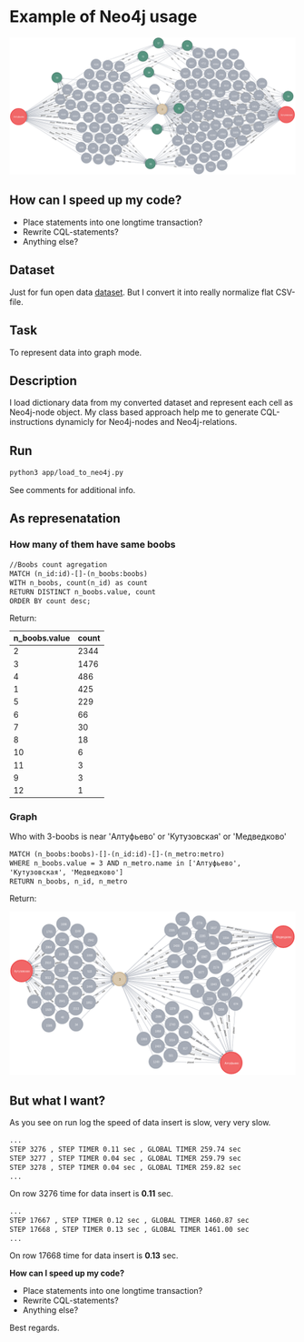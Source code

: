 # Example of Neo4j usage

![example](README.files/example.png "example")

## How can I speed up my code?

* Place statements into one longtime transaction?
* Rewrite CQL-statements?
* Anything else?

## Dataset

Just for fun open data [dataset](https://opengovdata.ru/dataset/sexwork).
But I convert it into really normalize flat CSV-file.

## Task

To represent data into graph mode.

## Description

I load dictionary data from my converted dataset and represent each cell as Neo4j-node object.
My class based approach help me to generate CQL-instructions dynamicly for Neo4j-nodes and Neo4j-relations.

## Run

```bash
python3 app/load_to_neo4j.py
```

See comments for additional info.

## As represenatation

### How many of them have same bооbs

```sqlite-sql
//Boobs count agregation
MATCH (n_id:id)-[]-(n_boobs:boobs)
WITH n_boobs, count(n_id) as count
RETURN DISTINCT n_boobs.value, count
ORDER BY count desc;
```
Return:

| n_boobs.value | count | 
|---------------|-------|
|2|2344|
|3|1476|
|4|486|
|1|425|
|5|229|
|6|66|
|7|30|
|8|18|
|10|6|
|11|3|
|9|3|
|12|1|


### Graph

Who with 3-bооbs is near 'Алтуфьево' or 'Кутузовская' or 'Медведково'


```sqlite-sql
MATCH (n_boobs:boobs)-[]-(n_id:id)-[]-(n_metro:metro)
WHERE n_boobs.value = 3 AND n_metro.name in ['Алтуфьево', 'Кутузовская', 'Медведково']
RETURN n_boobs, n_id, n_metro
```

Return:

![3-boobs](./README.files/graph.png "3-bооbs near 'Алтуфьево' or 'Кутузовская' or 'Медведково'")


## But what I want?

As you see on run log the speed of data insert is slow, very very slow.

```text
...
STEP 3276 , STEP TIMER 0.11 sec , GLOBAL TIMER 259.74 sec
STEP 3277 , STEP TIMER 0.04 sec , GLOBAL TIMER 259.79 sec
STEP 3278 , STEP TIMER 0.04 sec , GLOBAL TIMER 259.82 sec
...
```

On row 3276 time for data insert is **0.11** sec. 

```text
...
STEP 17667 , STEP TIMER 0.12 sec , GLOBAL TIMER 1460.87 sec
STEP 17668 , STEP TIMER 0.13 sec , GLOBAL TIMER 1461.00 sec
...
```

On row 17668 time for data insert is **0.13** sec. 

**How can I speed up my code?**
* Place statements into one longtime transaction?
* Rewrite CQL-statements?
* Anything else?


Best regards.



